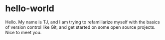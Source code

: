 # hello-world

Hello.  My name is TJ, and I am trying to refamiliarize myself with the basics of version control like Git, and get started on some open source projects.  Nice to meet you.
